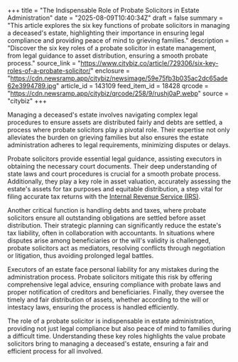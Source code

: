 +++
title = "The Indispensable Role of Probate Solicitors in Estate Administration"
date = "2025-08-09T10:40:34Z"
draft = false
summary = "This article explores the six key functions of probate solicitors in managing a deceased's estate, highlighting their importance in ensuring legal compliance and providing peace of mind to grieving families."
description = "Discover the six key roles of a probate solicitor in estate management, from legal guidance to asset distribution, ensuring a smooth probate process."
source_link = "https://www.citybiz.co/article/729306/six-key-roles-of-a-probate-solicitor/"
enclosure = "https://cdn.newsramp.app/citybiz/newsimage/59e75fb3b035ac2dc65ade62e3994789.jpg"
article_id = 143109
feed_item_id = 18428
qrcode = "https://cdn.newsramp.app/citybiz/qrcode/258/9/rushj0aP.webp"
source = "citybiz"
+++

<p>Managing a deceased's estate involves navigating complex legal procedures to ensure assets are distributed fairly and debts are settled, a process where probate solicitors play a pivotal role. Their expertise not only alleviates the burden on grieving families but also ensures the estate administration adheres to legal requirements, minimizing disputes or delays.</p><p>Probate solicitors provide essential legal guidance, assisting executors in obtaining the necessary court documents. Their deep understanding of state laws and court procedures is crucial for a smooth probate process. Additionally, they play a key role in asset valuation, accurately assessing the estate's assets for tax purposes and equitable distribution, a step vital for filing accurate tax returns with the <a href='https://www.irs.gov' rel='nofollow' target='_blank'>Internal Revenue Service (IRS)</a>.</p><p>Another critical function is handling debts and taxes, where probate solicitors ensure all outstanding obligations are settled before asset distribution. Their strategic planning can significantly reduce the estate's tax liability, often in collaboration with accountants. In situations where disputes arise among beneficiaries or the will's validity is challenged, probate solicitors act as mediators, resolving conflicts through negotiation or litigation, thus avoiding prolonged legal battles.</p><p>Executors of an estate face personal liability for any mistakes during the administration process. Probate solicitors mitigate this risk by offering comprehensive legal advice, ensuring compliance with probate laws and proper notification of creditors and beneficiaries. Finally, they oversee the timely and fair distribution of assets, whether according to the will or intestacy laws, ensuring the process is handled efficiently.</p><p>The role of a probate solicitor is indispensable in estate administration, providing not just legal compliance but also peace of mind to families during a difficult time. Understanding these key roles highlights the value probate solicitors bring to managing a deceased's estate, ensuring a fair and efficient process for all involved.</p>